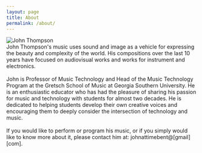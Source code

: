 ```yaml
---
layout: page
title: About
permalink: /about/
---
```

<meta name="viewport" content="width=device-width, initial-scale=1.0">

<div class="bio">
    <div class="bio-image-container">
        <img src="{{ site.baseurl }}/assets/images/john-thompson-bio.jpg" alt="John Thompson" class="bio-image">
    </div>
  
  <div class="bio-text">
    John Thompson's music uses sound and image as a vehicle for expressing the beauty and complexity of the world. His compositions over the last 10 years have focused on audiovisual works and works for instrument and electronics.
    <br>
    <br> John is Professor of Music Technology and Head of the Music Technology Program at the Gretsch School of Music at Georgia Southern University. He is an enthusiastic educator who has had the pleasure of sharing his passion for music and technology with students for almost two decades. He is dedicated to helping students develop their own creative voices and encouraging them to deeply consider the intersection of technology and music.
    <br>
    <br> If you would like to perform or program his music, or if you simply would like to know more about it, please contact him at: johnattimebent@[gmail] [com].
    </div>
</div>